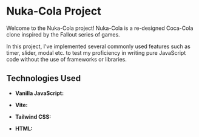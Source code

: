# Nuka-Cola Project

Welcome to the Nuka-Cola project! Nuka-Cola is a re-designed Coca-Cola clone inspired by the Fallout series of games.

In this project, I've implemented several commonly used features such as timer, slider, modal etc. to test my proficiency in writing pure JavaScript code without the use of frameworks or libraries.

## Technologies Used

- **Vanilla JavaScript:**

- **Vite:**

- **Tailwind CSS:**

- **HTML:**

